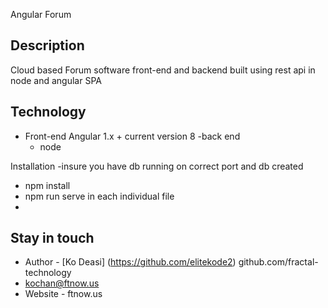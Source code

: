 Angular  Forum
## Description

Cloud based Forum software front-end and backend built using rest api in node and angular SPA 

## Technology


- Front-end 
        Angular 1.x + current version 8
-back end 
    - node 

Installation
-insure you have db running on correct port and db created
- npm install
- npm run serve in each individual file 
- 
## Stay in touch

- Author - [Ko Deasi] (https://github.com/elitekode2) github.com/fractal-technology
- kochan@ftnow.us
- Website -  ftnow.us
 